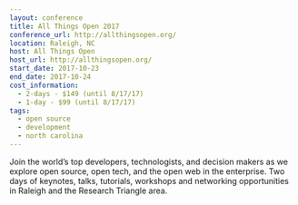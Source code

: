 ```yaml
---
layout: conference
title: All Things Open 2017
conference_url: http://allthingsopen.org/
location: Raleigh, NC
host: All Things Open
host_url: http://allthingsopen.org/
start_date: 2017-10-23
end_date: 2017-10-24
cost_information:
  - 2-days - $149 (until 8/17/17)
  - 1-day - $99 (until 8/17/17)
tags:
  - open source
  - development
  - north carolina
---
```


Join the world’s top developers, technologists, and decision makers as we explore open source, open tech, and the open web in the enterprise. Two days of keynotes, talks, tutorials, workshops and networking opportunities in Raleigh and the Research Triangle area.
